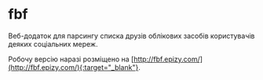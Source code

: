 # fbf

Веб-додаток для парсингу списка друзів облікових засобів користувачів деяких соціальних мереж.

Робочу версію наразі розміщено на [http://fbf.epizy.com/](http://fbf.epizy.com/){:target="_blank"}.
